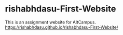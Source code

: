 # rishabhdasu-First-Website

This is an assignment website for AltCampus.
https://rishabhdasu.github.io/rishabhdasu-First-Website/
